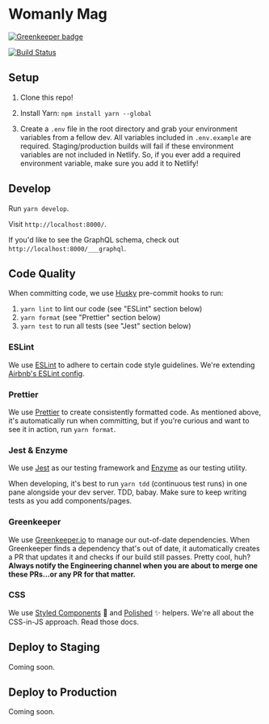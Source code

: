 # Womanly Mag

[![Greenkeeper badge](https://badges.greenkeeper.io/WomanlyMag/womanlymag-new.svg)](https://greenkeeper.io/)


[![Build Status](https://travis-ci.org/WomanlyMag/womanlymag-new.svg?branch=master)](https://travis-ci.org/WomanlyMag/womanlymag-new)

## Setup

1. Clone this repo!

2. Install Yarn: `npm install yarn --global`

3. Create a `.env` file in the root directory and grab your environment variables from a fellow dev. All variables included in `.env.example` are required. Staging/production builds will fail if these environment variables are not included in Netlify. So, if you ever add a required environment variable, make sure you add it to Netlify!

## Develop

Run `yarn develop`.

Visit `http://localhost:8000/`.

If you'd like to see the GraphQL schema, check out `http://localhost:8000/___graphql`.

## Code Quality

When committing code, we use [Husky](https://github.com/typicode/husky) pre-commit hooks to run:

1. `yarn lint` to lint our code (see "ESLint" section below)
2. `yarn format` (see "Prettier" section below)
3. `yarn test` to run all tests (see "Jest" section below)

### ESLint

We use [ESLint](https://eslint.org/) to adhere to certain code style guidelines. We're extending [Airbnb's ESLint config](https://github.com/airbnb/javascript/tree/master/packages/eslint-config-airbnb).

### Prettier

We use [Prettier](https://github.com/prettier/prettier) to create consistently formatted code. As mentioned above, it's automatically run when committing, but if you're curious and want to see it in action, run `yarn format`.

### Jest & Enzyme

We use [Jest](https://facebook.github.io/jest/) as our testing framework and [Enzyme](http://airbnb.io/enzyme/index.html) as our testing utility.

When developing, it's best to run `yarn tdd` (continuous test runs) in one pane alongside your dev server. TDD, babay. Make sure to keep writing tests as you add components/pages.

### Greenkeeper

We use [Greenkeeper.io](https://greenkeeper.io/) to manage our out-of-date dependencies. When Greenkeeper finds a dependency that's out of date, it automatically creates a PR that updates it and checks if our build still passes. Pretty cool, huh? **Always notify the Engineering channel when you are about to merge one these PRs...or any PR for that matter.**

### CSS

We use [Styled Components](https://www.styled-components.com/docs) 💅 and [Polished](https://polished.js.org/docs/) ✨ helpers. We're all about the CSS-in-JS approach. Read those docs.

## Deploy to Staging

Coming soon.

## Deploy to Production

Coming soon.
